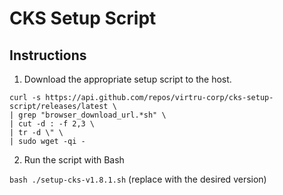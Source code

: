 # CKS Setup Script

## Instructions

1. Download the appropriate setup script to the host.

```
curl -s https://api.github.com/repos/virtru-corp/cks-setup-script/releases/latest \
| grep "browser_download_url.*sh" \
| cut -d : -f 2,3 \
| tr -d \" \
| sudo wget -qi -
```

2. Run the script with Bash

`bash ./setup-cks-v1.8.1.sh` (replace with the desired version)
